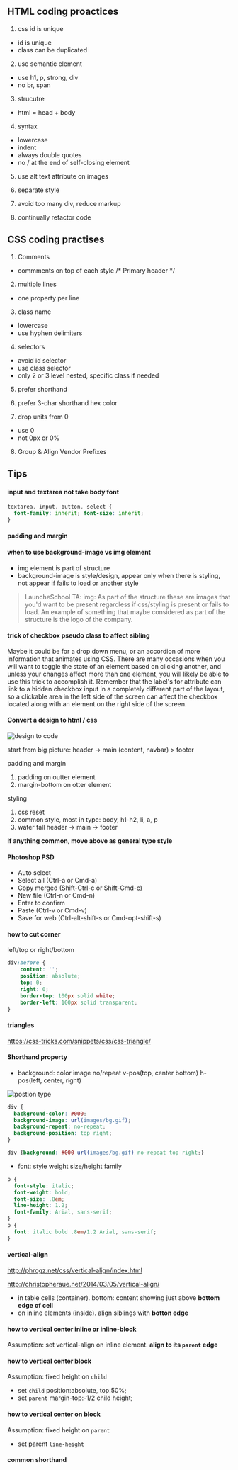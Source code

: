 ## HTML coding proactices

1. css id is unique
- id is unique
- class can be duplicated

2. use semantic element
- use h1, p, strong, div
- no br, span

3. strucutre
- html = head + body

4. syntax
- lowercase 
- indent
- always double quotes
- no / at the end of self-closing element

5. use alt text attribute on images

6. separate style

7. avoid too many div, reduce markup

8. continually refactor code



## CSS coding practises

1. Comments
- commments on top of each style /* Primary header */

2. multiple lines
- one property per line

3. class name
- lowercase
- use hyphen delimiters

4. selectors
- avoid id selector
- use class selector
- only 2 or 3 level nested, specific class if needed

5. prefer shorthand

6. prefer 3-char shorthand hex color

7. drop units from 0
- use 0
- not 0px or 0%

8.  Group & Align Vendor Prefixes

## Tips

#### input and textarea not take body font

```css
textarea, input, button, select { 
  font-family: inherit; font-size: inherit; 
}
```

#### padding and margin


#### when to use background-image vs img element
- img element is part of structure
- background-image is style/design, appear only when there is styling, not appear if fails to load or another style

> LauncheSchool TA: img: As part of the structure these are images that you'd want to be present regardless if css/styling is present or fails to load.  An example of something that maybe considered as part of the structure is the logo of the company.


#### trick of checkbox pseudo class to affect sibling

 Maybe it could be for a drop down menu, or an accordion of more information that animates using CSS. There are many occasions when you will want to toggle the state of an element based on clicking another, and unless your changes affect more than one element, you will likely be able to use this trick to accomplish it. Remember that the label's for attribute can link to a hidden checkbox input in a completely different part of the layout, so a clickable area in the left side of the screen can affect the checkbox located along with an element on the right side of the screen.

####  Convert a design to html / css

![design to code](./design-to-code.png)

start from big picture: header -> main (content, navbar) > footer

padding and margin

1. padding on outter element
2. margin-bottom on otter element

styling

1. css reset
2. common style, most in type: body, h1-h2, li, a, p 
3. water fall header -> main -> footer

**if anything common, move above as general type style**

#### Photoshop PSD
- Auto select
- Select all (Ctrl-a or Cmd-a)
- Copy merged (Shift-Ctrl-c or Shift-Cmd-c)
- New file (Ctrl-n or Cmd-n)
- Enter to confirm
- Paste (Ctrl-v or Cmd-v)
- Save for web (Ctrl-alt-shift-s or Cmd-opt-shift-s)


#### how to cut corner

left/top or right/bottom

```css
div:before {
    content: '';
    position: absolute;
    top: 0; 
    right: 0;
    border-top: 100px solid white;
    border-left: 100px solid transparent;
}
```

#### triangles

https://css-tricks.com/snippets/css/css-triangle/


#### Shorthand property

- background: color image no/repeat v-pos(top, center bottom) h-pos(left, center, right)

![postion type](./position_type.png)


```css
div {
  background-color: #000;
  background-image: url(images/bg.gif);
  background-repeat: no-repeat;
  background-position: top right;
}

div {background: #000 url(images/bg.gif) no-repeat top right;}
```

- font: style weight size/height family

```css
p {
  font-style: italic;
  font-weight: bold;
  font-size: .8em;
  line-height: 1.2;
  font-family: Arial, sans-serif;
}
p {
  font: italic bold .8em/1.2 Arial, sans-serif;
}
```

#### vertical-align

http://phrogz.net/css/vertical-align/index.html

http://christopheraue.net/2014/03/05/vertical-align/


- in table cells (container). bottom: content showing just above **bottom edge of cell**
- on inline elements (inside). align siblings with **botton edge** 

#### how to vertical center inline or inline-block

Assumption: set vertical-align on inline element. **align to its `parent` edge**


#### how to vertical center block 

Assumption: fixed height on `child`
- set `child` position:absolute, top:50%;
- set `parent` margin-top:-1/2 child height;


#### how to vertical center on block
Assumption: fixed height on `parent`
- set parent `line-height` 

#### common shorthand 
